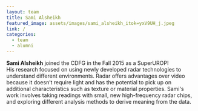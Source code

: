 ```yaml
---
layout: team
title: Sami Alsheikh
featured_image: assets/images/sami_alsheikh_itok=yxV9UH_j.jpeg
link: /
categories:
  - team
  - alumni
---
```

**Sami Alsheikh** joined the CDFG in the Fall 2015 as a SuperUROP! His research focused on using newly developed radar technologies to understand different environments. Radar offers advantages over video because it doesn’t require light and has the potential to pick up on additional characteristics such as texture or material properties. Sami's work involves taking readings with small, new high-frequency radar chips, and exploring different analysis methods to derive meaning from the data.